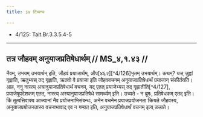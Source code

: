 ```yaml
---
title: ३४ टिप्पन्यः

---
```

- 4/125: Tait.Br.3.3.5.4-5

____________________________________________


## तत्र जौहवम् अनुयाजप्रतिषेधार्थम् // MS_४,१.४३ //

नैवम्, उभयम् उभयार्थम् इति, जौहवं प्रयाजार्थम्, औप[४६२][^4/126]भृतम् उभयार्थम्। कथम्? यज् जुह्वां गृह्णाति, ऋतुभ्यस् तद् गृह्णाति, ऋतवो वै प्रयाजा इति जौहववचनम् अनुयाजप्रतिषेधार्थं प्रयाजान् संकीर्तयति।
आह, ननु नास्त्य् अत्रानुयाजप्रतिषेधार्थं वचनम्, यद् एतत् प्रयाजेभ्यस् तद् गृह्णातीति[^4/127], प्रयाजेषूपदेशकम् एतत्, नास्त्य् अस्यानुयाजप्रतिषेधे सामर्थ्यम् इति। उच्यते - न ब्रूमः, प्रतिषेधकम् एतद् इति। किं तूत्पत्तिवाक्य आज्यानां नैव प्रयोजनाभिसंबन्धः, अनेन वचनेन प्रयाजप्रयोजनता क्रियते जौहवस्य, अनुयाजप्रयोजनतास्य वचनाभावाद् एव न गम्यत इति, अनुयाजप्रतिषेधार्थं वचनम् इत्य् उच्यते।
